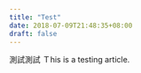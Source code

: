```yaml
---
title: "Test"
date: 2018-07-09T21:48:35+08:00
draft: false
---
```


測試測試
Ｔhis is a testing article.
